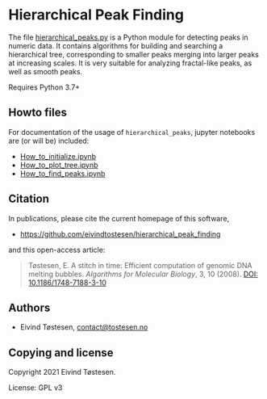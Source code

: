 # Hierarchical Peak Finding

The file [hierarchical_peaks.py](hierarchical_peaks.py) is a Python module for detecting peaks in numeric data. It contains algorithms for building and searching a hierarchical tree, corresponding to smaller peaks merging into larger peaks at increasing scales. It is very suitable for analyzing fractal-like peaks, as well as smooth peaks.

Requires Python 3.7+


## Howto files
For documentation of the usage of `hierarchical_peaks`, jupyter notebooks are (or will be) included:
* [How_to_initialize.ipynb](How_to_initialize.ipynb)
* [How_to_plot_tree.ipynb](How_to_plot_tree.ipynb)
* [How_to_find_peaks.ipynb](How_to_find_peaks.ipynb)

## Citation
In publications, please cite the current homepage of this software,

* https://github.com/eivindtostesen/hierarchical_peak_finding

and this open-access article:

>Tøstesen, E.
>A stitch in time: Efficient computation of genomic DNA melting bubbles.
>*Algorithms for Molecular Biology*, 3, 10 (2008).
>[DOI: 10.1186/1748-7188-3-10](http://dx.doi.org/10.1186/1748-7188-3-10)


## Authors
* Eivind Tøstesen, <contact@tostesen.no>

## Copying and license
Copyright 2021 Eivind Tøstesen.

License: GPL v3
